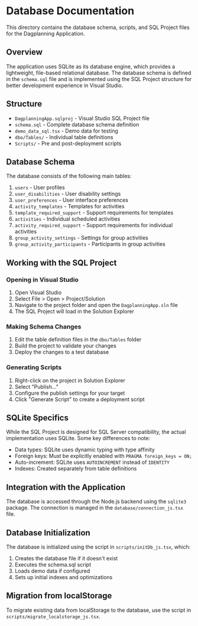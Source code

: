 
# Database Documentation

This directory contains the database schema, scripts, and SQL Project files for the Dagplanning Application.

## Overview

The application uses SQLite as its database engine, which provides a lightweight, file-based relational database. The database schema is defined in the `schema.sql` file and is implemented using the SQL Project structure for better development experience in Visual Studio.

## Structure

- `DagplanningApp.sqlproj` - Visual Studio SQL Project file
- `schema.sql` - Complete database schema definition
- `demo_data_sql.tsx` - Demo data for testing
- `dbo/Tables/` - Individual table definitions
- `Scripts/` - Pre and post-deployment scripts

## Database Schema

The database consists of the following main tables:

1. `users` - User profiles
2. `user_disabilities` - User disability settings
3. `user_preferences` - User interface preferences
4. `activity_templates` - Templates for activities
5. `template_required_support` - Support requirements for templates
6. `activities` - Individual scheduled activities
7. `activity_required_support` - Support requirements for individual activities
8. `group_activity_settings` - Settings for group activities
9. `group_activity_participants` - Participants in group activities

## Working with the SQL Project

### Opening in Visual Studio

1. Open Visual Studio
2. Select File > Open > Project/Solution
3. Navigate to the project folder and open the `DagplanningApp.sln` file
4. The SQL Project will load in the Solution Explorer

### Making Schema Changes

1. Edit the table definition files in the `dbo/Tables` folder
2. Build the project to validate your changes
3. Deploy the changes to a test database

### Generating Scripts

1. Right-click on the project in Solution Explorer
2. Select "Publish..."
3. Configure the publish settings for your target
4. Click "Generate Script" to create a deployment script

## SQLite Specifics

While the SQL Project is designed for SQL Server compatibility, the actual implementation uses SQLite. Some key differences to note:

- Data types: SQLite uses dynamic typing with type affinity
- Foreign keys: Must be explicitly enabled with `PRAGMA foreign_keys = ON;`
- Auto-increment: SQLite uses `AUTOINCREMENT` instead of `IDENTITY`
- Indexes: Created separately from table definitions

## Integration with the Application

The database is accessed through the Node.js backend using the `sqlite3` package. The connection is managed in the `database/connection_js.tsx` file.

## Database Initialization

The database is initialized using the script in `scripts/initDb_js.tsx`, which:

1. Creates the database file if it doesn't exist
2. Executes the schema.sql script
3. Loads demo data if configured
4. Sets up initial indexes and optimizations

## Migration from localStorage

To migrate existing data from localStorage to the database, use the script in `scripts/migrate_localstorage_js.tsx`.
